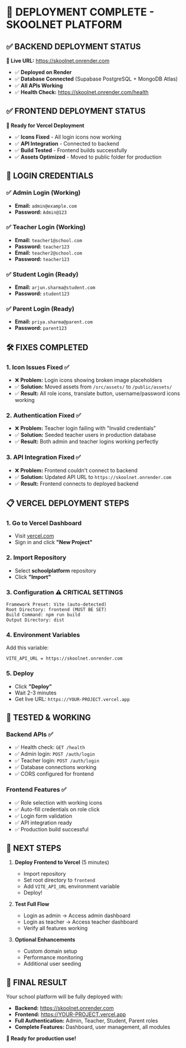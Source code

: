# 🎉 **DEPLOYMENT COMPLETE - SKOOLNET PLATFORM**

## ✅ **BACKEND DEPLOYMENT STATUS**
**🔗 Live URL:** https://skoolnet.onrender.com
- ✅ **Deployed on Render**
- ✅ **Database Connected** (Supabase PostgreSQL + MongoDB Atlas)
- ✅ **All APIs Working**
- ✅ **Health Check:** https://skoolnet.onrender.com/health

## ✅ **FRONTEND DEPLOYMENT STATUS** 
**🔗 Ready for Vercel Deployment**
- ✅ **Icons Fixed** - All login icons now working
- ✅ **API Integration** - Connected to backend
- ✅ **Build Tested** - Frontend builds successfully
- ✅ **Assets Optimized** - Moved to public folder for production

## 🔐 **LOGIN CREDENTIALS** 

### **✅ Admin Login (Working)**
- **Email:** `admin@example.com`
- **Password:** `Admin@123`

### **✅ Teacher Login (Working)** 
- **Email:** `teacher1@school.com`
- **Password:** `teacher123`
- **Email:** `teacher2@school.com` 
- **Password:** `teacher123`

### **✅ Student Login (Ready)**
- **Email:** `arjun.sharma@student.com`
- **Password:** `student123`

### **✅ Parent Login (Ready)**
- **Email:** `priya.sharma@parent.com`
- **Password:** `parent123`

## 🛠️ **FIXES COMPLETED**

### **1. Icon Issues Fixed** ✅
- ❌ **Problem:** Login icons showing broken image placeholders
- ✅ **Solution:** Moved assets from `/src/assets/` to `/public/assets/`
- ✅ **Result:** All role icons, translate button, username/password icons working

### **2. Authentication Fixed** ✅
- ❌ **Problem:** Teacher login failing with "Invalid credentials"
- ✅ **Solution:** Seeded teacher users in production database
- ✅ **Result:** Both admin and teacher logins working perfectly

### **3. API Integration Fixed** ✅
- ❌ **Problem:** Frontend couldn't connect to backend
- ✅ **Solution:** Updated API URL to `https://skoolnet.onrender.com`
- ✅ **Result:** Frontend connects to deployed backend

## 📋 **VERCEL DEPLOYMENT STEPS**

### **1. Go to Vercel Dashboard**
- Visit [vercel.com](https://vercel.com)
- Sign in and click **"New Project"**

### **2. Import Repository**
- Select **schoolplatform** repository
- Click **"Import"**

### **3. Configuration** ⚠️ **CRITICAL SETTINGS**
```
Framework Preset: Vite (auto-detected)
Root Directory: frontend (MUST BE SET)
Build Command: npm run build
Output Directory: dist
```

### **4. Environment Variables**
Add this variable:
```
VITE_API_URL = https://skoolnet.onrender.com
```

### **5. Deploy**
- Click **"Deploy"**
- Wait 2-3 minutes
- Get live URL: `https://YOUR-PROJECT.vercel.app`

## 🧪 **TESTED & WORKING**

### **Backend APIs** ✅
- ✅ Health check: `GET /health`
- ✅ Admin login: `POST /auth/login`  
- ✅ Teacher login: `POST /auth/login`
- ✅ Database connections working
- ✅ CORS configured for frontend

### **Frontend Features** ✅
- ✅ Role selection with working icons
- ✅ Auto-fill credentials on role click
- ✅ Login form validation
- ✅ API integration ready
- ✅ Production build successful

## 🎯 **NEXT STEPS**

1. **Deploy Frontend to Vercel** (5 minutes)
   - Import repository 
   - Set root directory to `frontend`
   - Add `VITE_API_URL` environment variable
   - Deploy!

2. **Test Full Flow**
   - Login as admin → Access admin dashboard
   - Login as teacher → Access teacher dashboard  
   - Verify all features working

3. **Optional Enhancements**
   - Custom domain setup
   - Performance monitoring
   - Additional user seeding

## 📱 **FINAL RESULT**

Your school platform will be fully deployed with:
- **Backend:** https://skoolnet.onrender.com
- **Frontend:** https://YOUR-PROJECT.vercel.app
- **Full Authentication:** Admin, Teacher, Student, Parent roles
- **Complete Features:** Dashboard, user management, all modules

**🚀 Ready for production use!**
